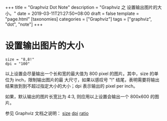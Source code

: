 +++
title = "Graphviz Dot Note"
description = "Graphviz 之 设置输出图片的大小。"
date = 2019-03-11T21:27:50+08:00
draft = false
template = "page.html"
[taxonomies]
categories =  ["Graphviz"]
tags = ["graphviz", "dot", "note"]
+++

# 设置输出图片的大小

```
size = "8,8!"
dpi = "100"
```

以上设置会尽量输出一个长和宽的最大值为 800 pixel 的图片。其中，size 的单位为 inch，限制输出图片的最
大尺寸，如果以感叹号 "!" 结尾，表明需要将输出结果放到到不超过指定大小的大小；dpi 表示输出的 pixel
per inch。

如果，默认输出的图片长宽比为 4:3, 则应用以上设置会输出一个 800x600 的图片。

参见 Graphviz 文档之说明： [size](https://graphviz.gitlab.io/_pages/doc/info/attrs.html#d:size)
[dpi](https://graphviz.gitlab.io/_pages/doc/info/attrs.html#d:dpi)
[ratio](https://graphviz.gitlab.io/_pages/doc/info/attrs.html#d:ratio)

